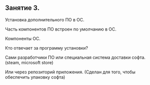 ## Занятие 3.

Установка дополнительного ПО в ОС.

Часть компонентов ПО встроен по умолчанию в ОС.

Компоненты ОС.

Кто отвечает за программу установки?

Сами разработчики ПО или специальная система доставки софта. (steam, microsoft store)

Или через репозиторий приложения. (Сделан для того, чтобы обеспечить упаковку софта)